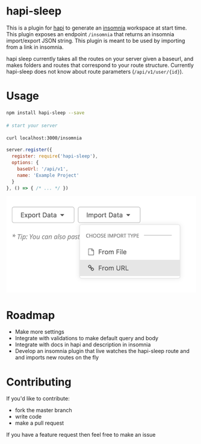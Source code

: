 # hapi-sleep

This is a plugin for [hapi](hapijs.com) to generate an [insomnia](insomnia.rest) workspace at start time.  This plugin exposes an endpoint `/insomnia` that returns an insomnia import/export JSON string.  This plugin is meant to be used by importing from a link in insomnia.  

hapi sleep currently takes all the routes on your server given a baseurl, and makes folders and routes that correspond to your route structure.  Currently hapi-sleep does not know about route parameters (`/api/v1/user/{id}`).

# Usage

```bash
npm install hapi-sleep --save

# start your server

curl localhost:3000/insomnia
```

```javascript
server.register({
  register: require('hapi-sleep'),
  options: {
    baseUrl: '/api/v1',
    name: 'Example Project'
  }
}, () => { /* ... */ })
```

![import export insomnia](https://github.com/jaywunder/hapi-sleep/blob/master/imgs/importexport.png)

# Roadmap

 - Make more settings
 - Integrate with validations to make default query and body
 - Integrate with docs in hapi and description in insomnia
 - Develop an insomnia plugin that live watches the hapi-sleep route and and imports new routes on the fly

# Contributing

If you'd like to contribute:

 - fork the master branch
 - write code
 - make a pull request

If you have a feature request then feel free to make an issue
